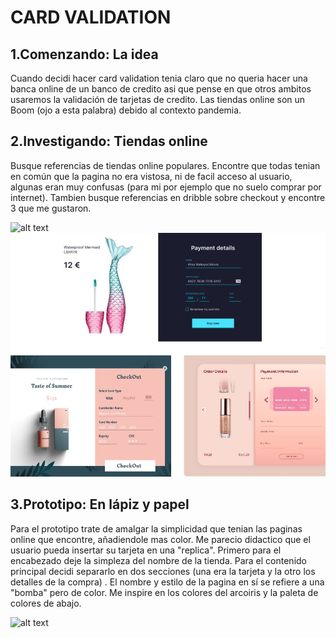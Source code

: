 # CARD VALIDATION
## 1.Comenzando: La idea
Cuando decidi hacer card validation tenia claro que no queria hacer una banca online de un banco de credito asi que pense en que otros ambitos usaremos la validación de tarjetas de credito. Las tiendas online son un Boom (ojo a esta palabra) debido al contexto pandemia.

## 2.Investigando: Tiendas online
Busque referencias de tiendas online populares. Encontre que todas tenian en común que la pagina no era vistosa, ni de facil acceso al usuario, algunas eran muy confusas (para mi por ejemplo que no suelo comprar por internet). Tambien busque referencias en dribble sobre checkout y encontre 3 que me gustaron.

![alt text](src/img/investigación.jpg)
![alt text](src/img/dribble.jpg)
## 3.Prototipo: En lápiz y papel
Para el prototipo trate de amalgar la simplicidad que tenian las paginas online que encontre, añadiendole mas color. Me parecio didactico que el usuario pueda insertar su tarjeta en una "replica". Primero para el encabezado deje la simpleza del nombre de la tienda. Para el contenido principal decidi separarlo en dos secciones (una era la tarjeta y la otro los detalles de la compra) . El nombre y estilo de la pagina en sí se refiere a una "bomba" pero de color. Me inspire en los colores del arcoiris y la paleta de colores de abajo.

![alt text](src/img/paletacolores.jpg)